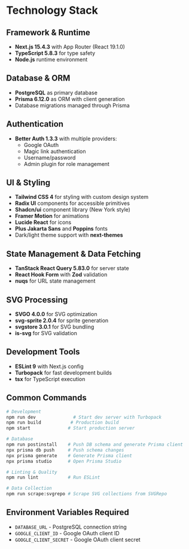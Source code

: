 # Technology Stack

## Framework & Runtime
- **Next.js 15.4.3** with App Router (React 19.1.0)
- **TypeScript 5.8.3** for type safety
- **Node.js** runtime environment

## Database & ORM
- **PostgreSQL** as primary database
- **Prisma 6.12.0** as ORM with client generation
- Database migrations managed through Prisma

## Authentication
- **Better Auth 1.3.3** with multiple providers:
  - Google OAuth
  - Magic link authentication
  - Username/password
  - Admin plugin for role management

## UI & Styling
- **Tailwind CSS 4** for styling with custom design system
- **Radix UI** components for accessible primitives
- **Shadcn/ui** component library (New York style)
- **Framer Motion** for animations
- **Lucide React** for icons
- **Plus Jakarta Sans** and **Poppins** fonts
- Dark/light theme support with **next-themes**

## State Management & Data Fetching
- **TanStack React Query 5.83.0** for server state
- **React Hook Form** with **Zod** validation
- **nuqs** for URL state management

## SVG Processing
- **SVGO 4.0.0** for SVG optimization
- **svg-sprite 2.0.4** for sprite generation
- **svgstore 3.0.1** for SVG bundling
- **is-svg** for SVG validation

## Development Tools
- **ESLint 9** with Next.js config
- **Turbopack** for fast development builds
- **tsx** for TypeScript execution

## Common Commands

```bash
# Development
npm run dev              # Start dev server with Turbopack
npm run build           # Production build
npm start              # Start production server

# Database
npm run postinstall    # Push DB schema and generate Prisma client
npx prisma db push     # Push schema changes
npx prisma generate    # Generate Prisma client
npx prisma studio      # Open Prisma Studio

# Linting & Quality
npm run lint           # Run ESLint

# Data Collection
npm run scrape:svgrepo # Scrape SVG collections from SVGRepo
```

## Environment Variables Required
- `DATABASE_URL` - PostgreSQL connection string
- `GOOGLE_CLIENT_ID` - Google OAuth client ID
- `GOOGLE_CLIENT_SECRET` - Google OAuth client secret